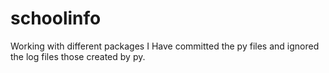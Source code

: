 # schoolinfo
Working with different packages
I Have committed the py files and ignored the log files those created by py.
